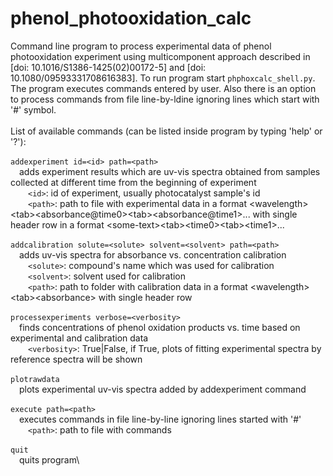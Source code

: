 # phenol_photooxidation_calc
Command line program to process experimental data of phenol photooxidation experiment using multicomponent approach described in \[doi: 10.1016/S1386-1425(02)00172-5\] and \[doi: 10.1080/09593331708616383\]. To run program start `phphoxcalc_shell.py`. The program executes commands entered by user. Also there is an option to process commands from file line-by-ldine ignoring lines which start with '#' symbol.\
\
List of available commands (can be listed inside program by typing 'help' or '?'):\
\
`addexperiment id=<id> path=<path>`\
&emsp;adds experiment results which are uv-vis spectra obtained from samples collected at different time from the beginning of experiment\
&emsp;&emsp;`<id>`: id of experiment, usually photocatalyst sample's id\
&emsp;&emsp;`<path>`: path to file with experimental data in a format \<wavelength\>\<tab\>\<absorbance@time0\>\<tab\>\<absorbance@time1\>... with single header row in a format \<some-text\>\<tab\>\<time0\>\<tab\>\<time1\>...\
\
`addcalibration solute=<solute> solvent=<solvent> path=<path>`\
&emsp;adds uv-vis spectra for absorbance vs. concentration calibration\
&emsp;&emsp;`<solute>`: compound's name which was used for calibration\
&emsp;&emsp;`<solvent>`: solvent used for calibration\
&emsp;&emsp;`<path>`: path to folder with calibration data in a format \<wavelength\>\<tab\>\<absorbance\> with single header row\
\
`processexperiments verbose=<verbosity>`\
&emsp;finds concentrations of phenol oxidation products vs. time based on experimental and calibration data\
&emsp;&emsp;`<verbosity>`: True|False, if True, plots of fitting experimental spectra by reference spectra will be shown\
\
`plotrawdata`\
&emsp;plots experimental uv-vis spectra added by addexperiment command\
\
`execute path=<path>`\
&emsp;executes commands in file line-by-line ignoring lines started with '#'\
&emsp;&emsp;`<path>`: path to file with commands\
\
`quit`\
&emsp;quits program\
